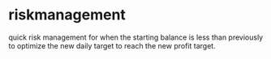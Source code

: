 # riskmanagement
quick risk management for when the starting balance is less than previously to optimize the new daily target to reach the new profit target.
